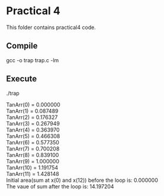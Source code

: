 # Practical 4
This folder contains practical4 code.

## Compile
gcc -o trap trap.c -lm

## Execute
./trap

TanArr(0) = 0.000000<br>
TanArr(1) = 0.087489<br>
TanArr(2) = 0.176327<br>
TanArr(3) = 0.267949<br>
TanArr(4) = 0.363970<br>
TanArr(5) = 0.466308<br>
TanArr(6) = 0.577350<br>
TanArr(7) = 0.700208<br>
TanArr(8) = 0.839100<br>
TanArr(9) = 1.000000<br>
TanArr(10) = 1.191754<br>
TanArr(11) = 1.428148<br>
Initial area(sum at x(0) and x(12)) before the loop is: 0.000000<br>
The vaue of sum after the loop is: 14.197204

